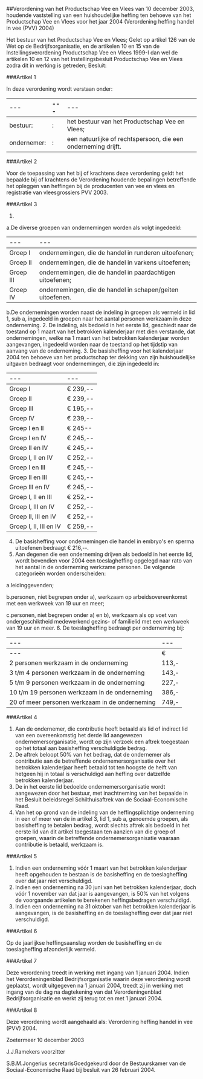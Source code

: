 <meta http-equiv='Content-Type' content='text/html; charset=utf-8' />

##Verordening van het Productschap Vee en Vlees van 10 december 2003, houdende vaststelling van een huishoudelijke heffing ten behoeve van het Productschap Vee en Vlees voor het jaar 2004 (Verordening heffing handel in vee (PVV) 2004)

Het bestuur van het Productschap Vee en Vlees;
Gelet op artikel 126 van de Wet op de Bedrijfsorganisatie, en de artikelen 10 en 15 van de Instellingsverordening Productschap Vee en Vlees 1999-I dan wel de artikelen 10 en 12 van het Instellingsbesluit Productschap Vee en Vlees zodra dit in werking is getreden;
Besluit:

###Artikel 1 

In deze verordening wordt verstaan onder:

| --- | --- | --- |
|:---|:---|:---|
|bestuur: |: |het bestuur van het Productschap Vee en Vlees; |
|ondernemer: |: |een natuurlijke of rechtspersoon, die een onderneming drijft. |

###Artikel 2 

Voor de toepassing van het bij of krachtens deze verordening geldt het bepaalde bij of krachtens de Verordening houdende bepalingen betreffende het opleggen van heffingen bij de producenten van vee en vlees en registratie van vleesgrossiers PVV 2003.

###Artikel 3 

1. 
a.De diverse groepen van ondernemingen worden als volgt ingedeeld:

| --- | --- |
|:---|:---|
|Groep I |ondernemingen, die de handel in runderen uitoefenen; |
|Groep II |ondernemingen, die de handel in varkens uitoefenen; |
|Groep III |ondernemingen, die de handel in paardachtigen uitoefenen; |
|Groep IV |ondernemingen, die de handel in schapen/geiten uitoefenen. |

b.De ondernemingen worden naast de indeling in groepen als vermeld in lid 1, sub a, ingedeeld in groepen naar het aantal personen werkzaam in deze onderneming.
2. De indeling, als bedoeld in het eerste lid, geschiedt naar de toestand op 1 maart van het betrokken kalenderjaar met dien verstande, dat ondernemingen, welke na 1 maart van het betrokken kalenderjaar worden aangevangen, ingedeeld worden naar de toestand op het tijdstip van aanvang van de onderneming.
3. De basisheffing voor het kalenderjaar 2004 ten behoeve van het productschap ter dekking van zijn huishoudelijke uitgaven bedraagt voor ondernemingen, die zijn ingedeeld in:

| --- | --- |
|:---|:---|
|Groep I |€ 239,-- |
|Groep II |€ 239,-- |
|Groep III |€ 195,-- |
|Groep IV |€ 239,-- |
|Groep I en II |€ 245-- |
|Groep I en IV |€ 245,-- |
|Groep II en IV |€ 245,-- |
|Groep I, II en IV |€ 252,-- |
|Groep I en III |€ 245,-- |
|Groep II en III |€ 245,-- |
|Groep III en IV |€ 245,-- |
|Groep I, II en III |€ 252,-- |
|Groep I, III en IV |€ 252,-- |
|Groep II, III en IV |€ 252,-- |
|Groep I, II, III en IV |€ 259,-- |

4. De basisheffing voor ondernemingen die handel in embryo's en sperma uitoefenen bedraagt € 216,--.
5. Aan degenen die een onderneming drijven als bedoeld in het eerste lid, wordt bovendien voor 2004 een toeslagheffing opgelegd naar rato van het aantal in de onderneming werkzame personen. De volgende categorieën worden onderscheiden:

a.leidinggevenden;

b.personen, niet begrepen onder a), werkzaam op arbeidsovereenkomst met een werkweek van 19 uur en meer;

c.personen, niet begrepen onder a) en b), werkzaam als op voet van ondergeschiktheid medewerkend gezins- of familielid met een werkweek van 19 uur en meer.
6. De toeslagheffing bedraagt per onderneming bij:

| --- | --- |
|:---|:---|
| --- | € |
|2 personen werkzaam in de onderneming |113,- |
|3 t/m 4 personen werkzaam in de onderneming |143,- |
|5 t/m 9 personen werkzaam in de onderneming |227,- |
|10 t/m 19 personen werkzaam in de onderneming |386,- |
|20 of meer personen werkzaam in de onderneming |749,- |

###Artikel 4 

1. Aan de ondernemer, die contributie heeft betaald als lid of indirect lid van een overeenkomstig het derde lid aangewezen ondernemersorganisatie, wordt op zijn verzoek een aftrek toegestaan op het totaal aan basisheffing verschuldigde bedrag.
2. De aftrek beloopt 50% van het bedrag, dat de ondernemer als contributie aan de betreffende ondernemersorganisatie over het betrokken kalenderjaar heeft betaald tot ten hoogste de helft van hetgeen hij in totaal is verschuldigd aan heffing over datzelfde betrokken kalenderjaar.
3. De in het eerste lid bedoelde ondernemersorganisatie wordt aangewezen door het bestuur, met inachtneming van het bepaalde in het Besluit beleidsregel Schilthuisaftrek van de Sociaal-Economische Raad.
4. Van het op grond van de indeling van de heffingsplichtige onderneming in een of meer van de in artikel 3, lid 1, sub a, genoemde groepen, als basisheffing te betalen bedrag, wordt slechts aftrek als bedoeld in het eerste lid van dit artikel toegestaan ten aanzien van die groep of groepen, waarin de betreffende ondernemersorganisatie waaraan contributie is betaald, werkzaam is.

###Artikel 5 

1. Indien een onderneming vóór 1 maart van het betrokken kalenderjaar heeft opgehouden te bestaan is de basisheffing en de toeslagheffing over dat jaar niet verschuldigd.
2. Indien een onderneming na 30 juni van het betrokken kalenderjaar, doch vóór 1 november van dat jaar is aangevangen, is 50% van het volgens de voorgaande artikelen te berekenen heffingsbedragen verschuldigd.
3. Indien een onderneming na 31 oktober van het betrokken kalenderjaar is aangevangen, is de basisheffing en de toeslagheffing over dat jaar niet verschuldigd.

###Artikel 6 

Op de jaarlijkse heffingsaanslag worden de basisheffing en de toeslagheffing afzonderlijk vermeld.

###Artikel 7 

Deze verordening treedt in werking met ingang van 1 januari 2004. Indien het Verordeningenblad Bedrijfsorganisatie waarin deze verordening wordt geplaatst, wordt uitgegeven na 1 januari 2004, treedt zij in werking met ingang van de dag na dagtekening van dat Verordeningenblad Bedrijfsorganisatie en werkt zij terug tot en met 1 januari 2004.

###Artikel 8 

Deze verordening wordt aangehaald als: Verordening heffing handel in vee (PVV) 2004.

Zoetermeer
10 december 2003

J.J.Ramekers
voorzitter

S.B.M.Jongerius
secretarisGoedgekeurd door de Bestuurskamer van de Sociaal-Economische Raad bij besluit van 26 februari 2004.

